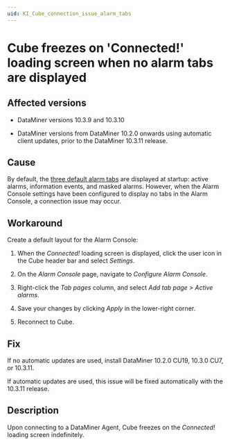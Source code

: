 ```yaml
---
uid: KI_Cube_connection_issue_alarm_tabs
---
```


# Cube freezes on 'Connected!' loading screen when no alarm tabs are displayed

## Affected versions

- DataMiner versions 10.3.9 and 10.3.10

- DataMiner versions from DataMiner 10.2.0 onwards using automatic client updates, prior to the DataMiner 10.3.11 release.

## Cause

By default, the [three default alarm tabs](xref:ChangingTheAlarmConsoleLayout#the-three-default-alarm-tabs) are displayed at startup: active alarms, information events, and masked alarms. However, when the Alarm Console settings have been configured to display no tabs in the Alarm Console, a connection issue may occur.

## Workaround

Create a default layout for the Alarm Console:

1. When the *Connected!* loading screen is displayed, click the user icon in the Cube header bar and select *Settings*.

1. On the *Alarm Console* page, navigate to *Configure Alarm Console*.

1. Right-click the *Tab pages* column, and select *Add tab page > Active alarms*.

1. Save your changes by clicking *Apply* in the lower-right corner.

1. Reconnect to Cube.

## Fix

If no automatic updates are used, install DataMiner 10.2.0 CU19, 10.3.0 CU7, or 10.3.11.<!-- RN 37436 -->

If automatic updates are used, this issue will be fixed automatically with the 10.3.11 release.

## Description

Upon connecting to a DataMiner Agent, Cube freezes on the *Connected!* loading screen indefinitely.
